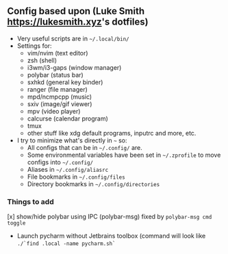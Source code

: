 ## Config based upon (Luke Smith <https://lukesmith.xyz>'s dotfiles)

- Very useful scripts are in `~/.local/bin/`
- Settings for:
	- vim/nvim (text editor)
	- zsh (shell)
	- i3wm/i3-gaps (window manager)
	- polybar (status bar)
	- sxhkd (general key binder)
	- ranger (file manager)
	- mpd/ncmpcpp (music)
	- sxiv (image/gif viewer)
	- mpv (video player)
	- calcurse (calendar program)
	- tmux
	- other stuff like xdg default programs, inputrc and more, etc.
- I try to minimize what's directly in `~` so:
	- All configs that can be in `~/.config/` are.
	- Some environmental variables have been set in `~/.zprofile` to move configs into `~/.config/`	
	- Aliases in `~/.config/aliasrc`
	- File bookmarks in `~/.config/files`
	- Directory bookmarks in `~/.config/directories`
	
### Things to add
[x] show/hide polybar using IPC (polybar-msg) fixed by `polybar-msg cmd toggle`
- Launch pycharm without Jetbrains toolbox (command will look like ``` ./`find .local -name pycharm.sh` ```
